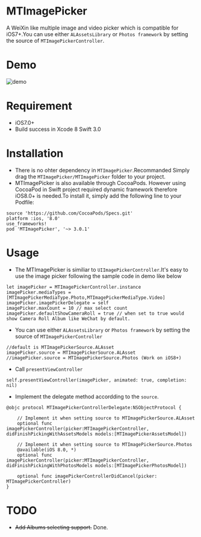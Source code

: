 # MTImagePicker
A WeiXin like multiple image and video picker which is compatible for iOS7+.You can use  either `ALAssetsLibrary` or `Photos framework` by setting the source of `MTImagePickerController`.

# Demo
![demo](https://github.com/luowenxing/MTImagePicker/blob/master/MTImagePicker/Demo/demo.gif)

# Requirement
* iOS7.0+
* Build success in Xcode 8 Swift 3.0

# Installation
* There is no ohter dependency in `MTImagePicker`.Recommanded Simply drag the `MTImagePicker/MTImagePicker` folder to your project.
* MTImagePicker is also available through CocoaPods. However using CocoaPod in Swift project required dynamic framework therefore iOS8.0+ is needed.To install it, simply add the following line to your Podfile:
```
source 'https://github.com/CocoaPods/Specs.git'
platform :ios, '8.0'
use_frameworks!
pod 'MTImagePicker', '~> 3.0.1'
```

# Usage
* The MTImagePicker is similiar to `UIImagePickerController`.It's easy to use the image picker following the sample code in demo like below
```
let imagePicker = MTImagePickerController.instance
imagePicker.mediaTypes = [MTImagePickerMediaType.Photo,MTImagePickerMediaType.Video]
imagePicker.imagePickerDelegate = self
imagePicker.maxCount = 10 // max select count
imagePicker.defaultShowCameraRoll = true // when set to true would show Camera Roll Album like WeChat by default. 
```
* You can use  either `ALAssetsLibrary` or `Photos framework` by setting the source of `MTImagePickerController`
```
//default is MTImagePickerSource.ALAsset
imagePicker.source = MTImagePickerSource.ALAsset
//imagePicker.source = MTImagePickerSource.Photos (Work on iOS8+)
```
* Call `presentViewController` 
```
self.presentViewController(imagePicker, animated: true, completion: nil)
```
* Implement the delegate method accordding to the `source`.
```
@objc protocol MTImagePickerControllerDelegate:NSObjectProtocol {

    // Implement it when setting source to MTImagePickerSource.ALAsset
    optional func imagePickerController(picker:MTImagePickerController, didFinishPickingWithAssetsModels models:[MTImagePickerAssetsModel])
    
    // Implement it when setting source to MTImagePickerSource.Photos
    @available(iOS 8.0, *)
    optional func imagePickerController(picker:MTImagePickerController, didFinishPickingWithPhotosModels models:[MTImagePickerPhotosModel])
    
    optional func imagePickerControllerDidCancel(picker: MTImagePickerController)
}
```

# TODO
* ~~Add Albums selecting support.~~ Done.
